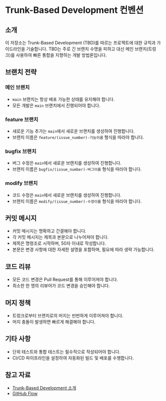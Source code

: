 # Trunk-Based Development 컨벤션

## 소개

이 저장소는 Trunk-Based Development (TBD)를 따르는 프로젝트에 대한 규칙과 가이드라인을 기술합니다.
TBD는 주로 긴 브랜치 수명을 피하고 대신 메인 브랜치(트렁크)를 사용하여 빠른 통합을 지향하는 개발 방법론입니다.

## 브랜치 전략

### 메인 브랜치

- `main` 브랜치는 항상 배포 가능한 상태를 유지해야 합니다.
- 모든 개발은 `main` 브랜치에서 진행되어야 합니다.

### feature 브랜치

- 새로운 기능 추가는 `main`에서 새로운 브랜치를 생성하여 진행합니다.
- 브랜치 이름은 `feature/(issue_number)-기능이름` 형식을 따라야 합니다.

### bugfix 브랜치

- 버그 수정은 `main`에서 새로운 브랜치를 생성하여 진행합니다.
- 브랜치 이름은 `bugfix/(issue_number)-버그이름` 형식을 따라야 합니다.

### modify 브랜치

- 코드 수정은 `main`에서 새로운 브랜치를 생성하여 진행합니다.
- 브랜치 이름은 `modify/(issue_number)-수정이름` 형식을 따라야 합니다.

## 커밋 메시지

- 커밋 메시지는 명확하고 간결해야 합니다.
- 각 커밋 메시지는 제목과 본문으로 나누어져야 합니다.
- 제목은 명령조로 시작하며, 50자 이내로 작성합니다.
- 본문은 변경 사항에 대한 자세한 설명을 포함하며, 필요에 따라 생략 가능합니다.

## 코드 리뷰

- 모든 코드 변경은 Pull Request를 통해 이루어져야 합니다.
- 최소한 한 명의 리뷰어가 코드 변경을 승인해야 합니다.

## 머지 정책

- 트렁크로부터 브랜치로의 머지는 빈번하게 이루어져야 합니다.
- 머지 충돌이 발생하면 빠르게 해결해야 합니다.

## 기타 사항

- 단위 테스트와 통합 테스트는 필수적으로 작성되어야 합니다.
- CI/CD 파이프라인을 설정하여 자동화된 빌드 및 배포를 수행합니다.

## 참고 자료

- [Trunk-Based Development 소개](https://trunkbaseddevelopment.com/)
- [GitHub Flow](https://guides.github.com/introduction/flow/)
